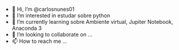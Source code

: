 - 👋 Hi, I’m @carlosnunes01
- 👀 I’m interested in estudar sobre python
- 🌱 I’m currently learning  sobre Ambiente virtual, Jupiter Notebook, Anaconda 3
- 💞️ I’m looking to collaborate on ...
- 📫 How to reach me ...
<!---
carlosnunes01/carlosnunes01 is a ✨ special ✨ repository because its `README.md` (this file) appears on your GitHub profile.
You can click the Preview link to take a look at your changes.
--->
